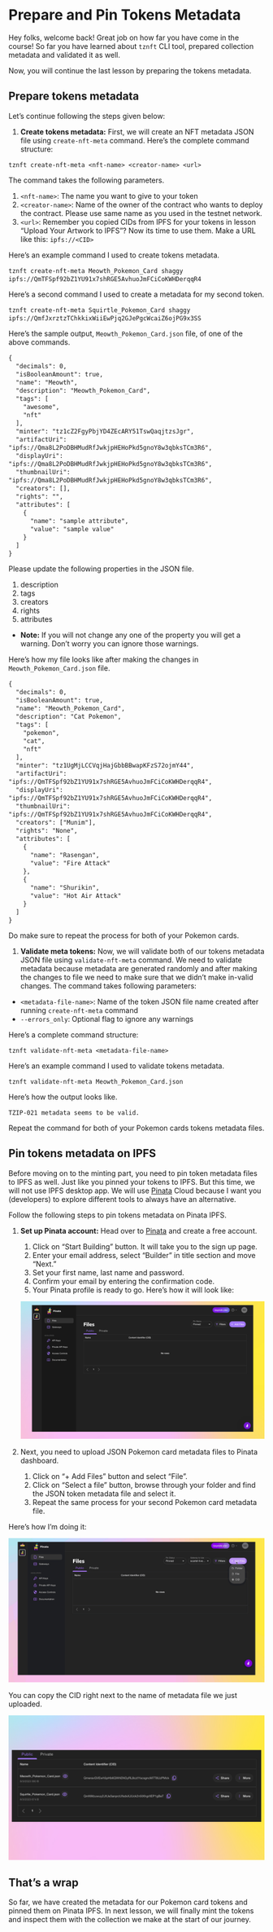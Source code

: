 # Prepare and Pin Tokens Metadata

Hey folks, welcome back! Great job on how far you have come in the course! So far you have learned about `tznft` CLI tool, prepared collection metadata and validated it as well.

Now, you will continue the last lesson by preparing the tokens metadata.

## Prepare tokens metadata

Let’s continue following the steps given below:

1. **Create tokens metadata:** First, we will create an NFT metadata JSON file using `create-nft-meta` command. Here’s the complete command structure:

```
tznft create-nft-meta <nft-name> <creator-name> <url>
```

The command takes the following parameters.

1. `<nft-name>`: The name you want to give to your token
2. `<creator-name>`: Name of the owner of the contract who wants to deploy the contract. Please use same name as you used in the testnet network.
3. `<url>`: Remember you copied CIDs from IPFS for your tokens in lesson “Upload Your Artwork to IPFS”? Now its time to use them. Make a URL like this: `ipfs://<CID>`

Here’s an example command I used to create tokens metadata.

```
tznft create-nft-meta Meowth_Pokemon_Card shaggy ipfs://QmTFSpf92bZ1YU91x7shRGE5AvhuoJmFCiCoKWHDerqqR4
```

Here’s a second command I used to create a metadata for my second token.

```
tznft create-nft-meta Squirtle_Pokemon_Card shaggy ipfs://QmfJxrztzTChkkixWiiEwPjq2GJePgcWcaiZ6ojPG9x3SS
```

Here’s the sample output, `Meowth_Pokemon_Card.json` file, of one of the above commands.

```
{
  "decimals": 0,
  "isBooleanAmount": true,
  "name": "Meowth",
  "description": "Meowth_Pokemon_Card",
  "tags": [
    "awesome",
    "nft"
  ],
  "minter": "tz1cZ2FgyPbjYD4ZEcARY51TswQaqjtzsJgr",
  "artifactUri": "ipfs://Qma8L2PoDBHMudRfJwkjpHEHoPkd5gnoY8w3qbksTCm3R6",
  "displayUri": "ipfs://Qma8L2PoDBHMudRfJwkjpHEHoPkd5gnoY8w3qbksTCm3R6",
  "thumbnailUri": "ipfs://Qma8L2PoDBHMudRfJwkjpHEHoPkd5gnoY8w3qbksTCm3R6",
  "creators": [],
  "rights": "",
  "attributes": [
    {
      "name": "sample attribute",
      "value": "sample value"
    }
  ]
}
```

Please update the following properties in the JSON file.

1. description
2. tags
3. creators
4. rights
5. attributes

- **Note:** If you will not change any one of the property you will get a warning. Don’t worry you can ignore those warnings.

Here’s how my file looks like after making the changes in `Meowth_Pokemon_Card.json` file.

```
{
  "decimals": 0,
  "isBooleanAmount": true,
  "name": "Meowth_Pokemon_Card",
  "description": "Cat Pokemon",
  "tags": [
    "pokemon",
    "cat",
    "nft"
  ],
  "minter": "tz1UgMjLCCVqjHajGbbBBwapKFzS72ojmY44",
  "artifactUri": "ipfs://QmTFSpf92bZ1YU91x7shRGE5AvhuoJmFCiCoKWHDerqqR4",
  "displayUri": "ipfs://QmTFSpf92bZ1YU91x7shRGE5AvhuoJmFCiCoKWHDerqqR4",
  "thumbnailUri": "ipfs://QmTFSpf92bZ1YU91x7shRGE5AvhuoJmFCiCoKWHDerqqR4",
  "creators": ["Munim"],
  "rights": "None",
  "attributes": [
    {
      "name": "Rasengan",
      "value": "Fire Attack"
    },
    {
      "name": "Shurikin",
      "value": "Hot Air Attack"
    }
  ]
}
```

Do make sure to repeat the process for both of your Pokemon cards.

1. **Validate meta tokens:** Now, we will validate both of our tokens metadata JSON file using `validate-nft-meta` command. We need to validate metadata because metadata are generated randomly and after making the changes to file we need to make sure that we didn’t make in-valid changes. The command takes following parameters:

- `<metadata-file-name>`: Name of the token JSON file name created after running `create-nft-meta` command
- `--errors_only`: Optional flag to ignore any warnings

Here’s a complete command structure:

```
tznft validate-nft-meta <metadata-file-name>
```

Here’s an example command I used to validate tokens metadata.

```
tznft validate-nft-meta Meowth_Pokemon_Card.json
```

Here’s how the output looks like.

```
TZIP-021 metadata seems to be valid.
```

Repeat the command for both of your Pokemon cards tokens metadata files.

## Pin tokens metadata on IPFS

Before moving on to the minting part, you need to pin token metadata files to IPFS as well. Just like you pinned your tokens to IPFS. But this time, we will not use IPFS desktop app. We will use [Pinata](https://www.pinata.cloud/) Cloud because I want you (developers) to explore different tools to always have an alternative.

Follow the following steps to pin tokens metadata on Pinata IPFS.

1. **Set up Pinata account:** Head over to [Pinata](https://www.pinata.cloud/) and create a free account.

   1. Click on “Start Building” button. It will take you to the sign up page.
   2. Enter your email address, select “Builder” in title section and move “Next.”
   3. Set your first name, last name and password.
   4. Confirm your email by entering the confirmation code.
   5. Your Pinata profile is ready to go. Here’s how it will look like:

   ![1.png](https://github.com/0xmetaschool/Learning-Projects/blob/main/assests_for_all/assets_for_tezos/Prepare%20and%20Pin%20Tokens%20Metadata/1.webp?raw=true)

2. Next, you need to upload JSON Pokemon card metadata files to Pinata dashboard.
   1. Click on “+ Add Files” button and select “File”.
   2. Click on “Select a file” button, browse through your folder and find the JSON token metadata file and select it.
   3. Repeat the same process for your second Pokemon card metadata file.

Here’s how I’m doing it:

![2.gif](https://github.com/0xmetaschool/Learning-Projects/blob/main/assests_for_all/assets_for_tezos/Prepare%20and%20Pin%20Tokens%20Metadata/2.webp?raw=true)

You can copy the CID right next to the name of metadata file we just uploaded.

![3.png](https://github.com/0xmetaschool/Learning-Projects/blob/main/assests_for_all/assets_for_tezos/Prepare%20and%20Pin%20Tokens%20Metadata/3.webp?raw=true)

## That’s a wrap

So far, we have created the metadata for our Pokemon card tokens and pinned them on Pinata IPFS. In next lesson, we will finally mint the tokens and inspect them with the collection we make at the start of our journey.
